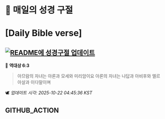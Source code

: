 # 🙏 매일의 성경 구절
# [Daily Bible verse]
## [![README에 성경구절 업데이트](https://github.com/DONGSUKA/first_test/actions/workflows/update-readme-bible.yml/badge.svg)](https://github.com/DONGSUKA/first_test/actions/workflows/update-readme-bible.yml)
<!-- START_BIBLE_VERSE -->
📖 **역대상 6:3**
> 아므람의 자녀는 아론과 모세와 미리암이요 아론의 자녀는 나답과 아비후와 엘르아살과 이다말이며

🕊️ _업데이트 시각: 2025-10-22 04:45:36 KST_
  <!-- END_BIBLE_VERSE -->
## GITHUB_ACTION
